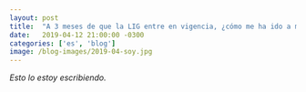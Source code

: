 ```yaml
---
layout: post
title:  "A 3 meses de que la LIG entre en vigencia, ¿cómo me ha ido a mí?"
date:   2019-04-12 21:00:00 -0300
categories: ['es', 'blog']
image: /blog-images/2019-04-soy.jpg
---
```


*Esto lo estoy escribiendo.*
